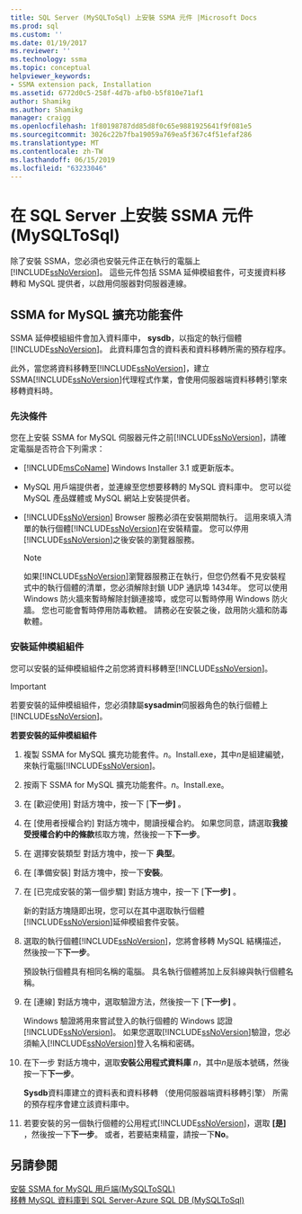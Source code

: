 ```yaml
---
title: SQL Server (MySQLToSql) 上安裝 SSMA 元件 |Microsoft Docs
ms.prod: sql
ms.custom: ''
ms.date: 01/19/2017
ms.reviewer: ''
ms.technology: ssma
ms.topic: conceptual
helpviewer_keywords:
- SSMA extension pack, Installation
ms.assetid: 6772d0c5-258f-4d7b-afb0-b5f810e71af1
author: Shamikg
ms.author: Shamikg
manager: craigg
ms.openlocfilehash: 1f80198787dd85d8f0c65e9881925641f9f081e5
ms.sourcegitcommit: 3026c22b7fba19059a769ea5f367c4f51efaf286
ms.translationtype: MT
ms.contentlocale: zh-TW
ms.lasthandoff: 06/15/2019
ms.locfileid: "63233046"
---
```

# <a name="installing-ssma-components-on-sql-server-mysqltosql"></a>在 SQL Server 上安裝 SSMA 元件 (MySQLToSql)
除了安裝 SSMA，您必須也安裝元件正在執行的電腦上[!INCLUDE[ssNoVersion](../../includes/ssnoversion-md.md)]。 這些元件包括 SSMA 延伸模組套件，可支援資料移轉和 MySQL 提供者，以啟用伺服器對伺服器連線。  
  
## <a name="ssma-for-mysql-extension-pack"></a>SSMA for MySQL 擴充功能套件  
SSMA 延伸模組組件會加入資料庫中， **sysdb**，以指定的執行個體[!INCLUDE[ssNoVersion](../../includes/ssnoversion-md.md)]。 此資料庫包含的資料表和資料移轉所需的預存程序。  
  
此外，當您將資料移轉至[!INCLUDE[ssNoVersion](../../includes/ssnoversion-md.md)]，建立 SSMA[!INCLUDE[ssNoVersion](../../includes/ssnoversion-md.md)]代理程式作業，會使用伺服器端資料移轉引擎來移轉資料時。  
  
### <a name="prerequisites"></a>先決條件  
您在上安裝 SSMA for MySQL 伺服器元件之前[!INCLUDE[ssNoVersion](../../includes/ssnoversion-md.md)]，請確定電腦是否符合下列需求：  
  
-   [!INCLUDE[msCoName](../../includes/msconame_md.md)] Windows Installer 3.1 或更新版本。  
  
-   MySQL 用戶端提供者，並連線至您想要移轉的 MySQL 資料庫中。 您可以從 MySQL 產品媒體或 MySQL 網站上安裝提供者。  
  
-   [!INCLUDE[ssNoVersion](../../includes/ssnoversion-md.md)] Browser 服務必須在安裝期間執行。 這用來填入清單的執行個體[!INCLUDE[ssNoVersion](../../includes/ssnoversion-md.md)]在安裝精靈。 您可以停用[!INCLUDE[ssNoVersion](../../includes/ssnoversion-md.md)]之後安裝的瀏覽器服務。  
  
    > [!NOTE]  
    > 如果[!INCLUDE[ssNoVersion](../../includes/ssnoversion-md.md)]瀏覽器服務正在執行，但您仍然看不見安裝程式中的執行個體的清單，您必須解除封鎖 UDP 通訊埠 1434年。 您可以使用 Windows 防火牆來暫時解除封鎖連接埠，或您可以暫時停用 Windows 防火牆。 您也可能會暫時停用防毒軟體。 請務必在安裝之後，啟用防火牆和防毒軟體。  
  
### <a name="installing-the-extension-pack"></a>安裝延伸模組組件  
您可以安裝的延伸模組組件之前您將資料移轉至[!INCLUDE[ssNoVersion](../../includes/ssnoversion-md.md)]。  
  
> [!IMPORTANT]  
> 若要安裝的延伸模組組件，您必須隸屬**sysadmin**伺服器角色的執行個體上[!INCLUDE[ssNoVersion](../../includes/ssnoversion-md.md)]。  
  
**若要安裝的延伸模組組件**  
  
1.  複製 SSMA for MySQL 擴充功能套件。*n*。Install.exe，其中*n*是組建編號，來執行電腦[!INCLUDE[ssNoVersion](../../includes/ssnoversion-md.md)]。  
  
2.  按兩下 SSMA for MySQL 擴充功能套件。*n*。Install.exe。  
  
3.  在 [歡迎使用] 對話方塊中，按一下 [**下一步]** 。  
  
4.  在 [使用者授權合約] 對話方塊中，閱讀授權合約。 如果您同意，請選取**我接受授權合約中的條款**核取方塊，然後按一下**下一步**。  
  
5.  在 選擇安裝類型 對話方塊中，按一下 **典型**。  
  
6.  在 [準備安裝] 對話方塊中，按一下**安裝**。  
  
7.  在 [已完成安裝的第一個步驟] 對話方塊中，按一下 [**下一步]** 。  
  
    新的對話方塊隨即出現，您可以在其中選取執行個體[!INCLUDE[ssNoVersion](../../includes/ssnoversion-md.md)]延伸模組套件安裝。  
  
8.  選取的執行個體[!INCLUDE[ssNoVersion](../../includes/ssnoversion-md.md)]，您將會移轉 MySQL 結構描述，然後按一下**下一步**。  
  
    預設執行個體具有相同名稱的電腦。 具名執行個體將加上反斜線與執行個體名稱。  
  
9. 在 [連線] 對話方塊中，選取驗證方法，然後按一下 [**下一步]** 。  
  
    Windows 驗證將用來嘗試登入的執行個體的 Windows 認證[!INCLUDE[ssNoVersion](../../includes/ssnoversion-md.md)]。 如果您選取[!INCLUDE[ssNoVersion](../../includes/ssnoversion-md.md)]驗證，您必須輸入[!INCLUDE[ssNoVersion](../../includes/ssnoversion-md.md)]登入名稱和密碼。  
  
10. 在下一步 對話方塊中，選取**安裝公用程式資料庫** *n*，其中*n*是版本號碼，然後按一下**下一步**。  
  
    **Sysdb**資料庫建立的資料表和資料移轉 （使用伺服器端資料移轉引擎） 所需的預存程序會建立該資料庫中。  
  
11. 若要安裝的另一個執行個體的公用程式[!INCLUDE[ssNoVersion](../../includes/ssnoversion-md.md)]，選取 **[是]** ，然後按一下**下一步**。 或者，若要結束精靈，請按一下**No**。  
  
## <a name="see-also"></a>另請參閱  
[安裝 SSMA for MySQL 用戶端&#40;MySQLToSQL&#41;](../../ssma/mysql/installing-ssma-for-mysql-client-mysqltosql.md)  
[移轉 MySQL 資料庫到 SQL Server-Azure SQL DB &#40;MySQLToSql&#41;](../../ssma/mysql/migrating-mysql-databases-to-sql-server-azure-sql-db-mysqltosql.md)  
  
